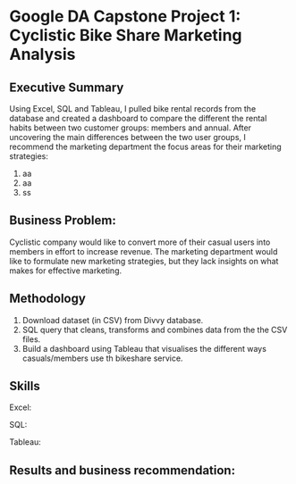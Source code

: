 # Google DA Capstone Project 1: Cyclistic Bike Share Marketing Analysis

## Executive Summary
Using Excel, SQL and Tableau, I pulled bike rental records from the database and created a dashboard to compare the different the rental habits between two customer groups: members and annual. After uncovering the main differences between the two user groups, I recommend the marketing department the focus areas for their marketing strategies:
  1. aa
  2. aa
  3. ss

## Business Problem:
Cyclistic company would like to convert more of their casual users into members in effort to increase revenue. The marketing department would like to formulate new marketing strategies, but they lack insights on what makes for effective marketing.

## Methodology

1. Download dataset (in CSV) from Divvy database.
2. SQL query that cleans, transforms and combines data from the the CSV files.
3. Build a dashboard using Tableau that visualises the different ways casuals/members use th bikeshare service.

## Skills 

Excel:

SQL:

Tableau:

## Results and business recommendation:

